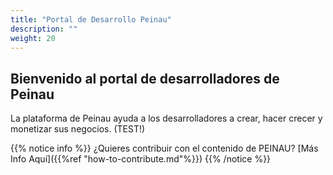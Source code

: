 ```yaml
---
title: "Portal de Desarrollo Peinau"
description: ""
weight: 20
---
```


## Bienvenido al portal de desarrolladores de Peinau

La plataforma de Peinau ayuda a los desarrolladores a crear, hacer crecer y monetizar sus negocios. (TEST!)

{{% notice info %}}
¿Quieres contribuir con el contenido de PEINAU? [Más Info Aquí]({{%ref "how-to-contribute.md"%}})
{{% /notice %}}